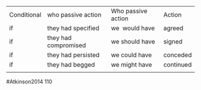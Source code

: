 
|   |   |   |   |
|---|---|---|---|
|Conditional|who passive action|Who passive action|Action|
|if|they had specified|we  would have|agreed|
|if|they had compromised|we should have|signed|
|if|they had persisted|we could have|conceded|
|if|they had begged|we might have|continued|
|||||


#Atkinson2014  110
